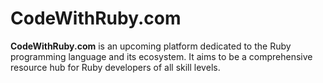 # CodeWithRuby.com

**CodeWithRuby.com** is an upcoming platform dedicated to the Ruby programming language and its ecosystem. It aims to be a comprehensive resource hub for Ruby developers of all skill levels.

